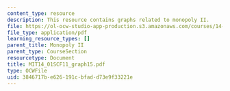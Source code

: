 ```yaml
---
content_type: resource
description: This resource contains graphs related to monopoly II.
file: https://ol-ocw-studio-app-production.s3.amazonaws.com/courses/14-01sc-principles-of-microeconomics-fall-2011/3846717be626191cbfadd73e9f33221e_MIT14_01SCF11_graph15.pdf
file_type: application/pdf
learning_resource_types: []
parent_title: Monopoly II
parent_type: CourseSection
resourcetype: Document
title: MIT14_01SCF11_graph15.pdf
type: OCWFile
uid: 3846717b-e626-191c-bfad-d73e9f33221e
---
```

